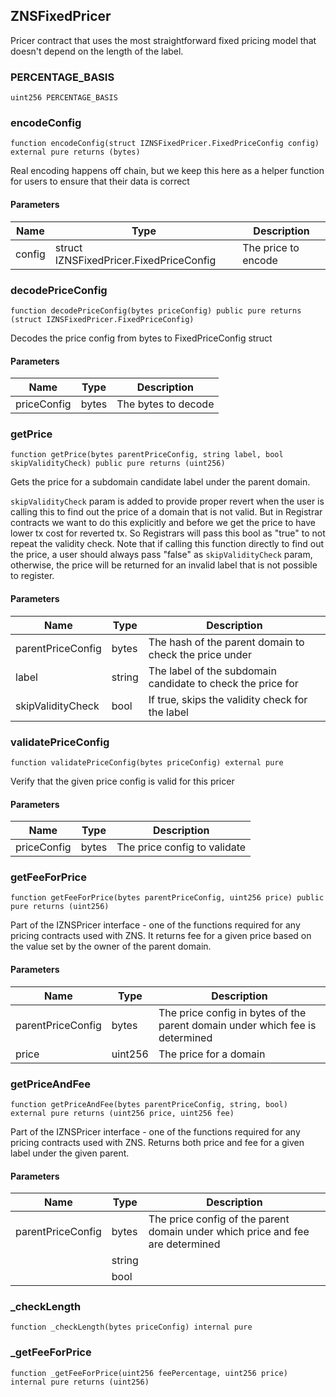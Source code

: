 ## ZNSFixedPricer

Pricer contract that uses the most straightforward fixed pricing model
that doesn't depend on the length of the label.

### PERCENTAGE_BASIS

```solidity
uint256 PERCENTAGE_BASIS
```

### encodeConfig

```solidity
function encodeConfig(struct IZNSFixedPricer.FixedPriceConfig config) external pure returns (bytes)
```

Real encoding happens off chain, but we keep this here as a
helper function for users to ensure that their data is correct

#### Parameters

| Name | Type | Description |
| ---- | ---- | ----------- |
| config | struct IZNSFixedPricer.FixedPriceConfig | The price to encode |

### decodePriceConfig

```solidity
function decodePriceConfig(bytes priceConfig) public pure returns (struct IZNSFixedPricer.FixedPriceConfig)
```

Decodes the price config from bytes to FixedPriceConfig struct

#### Parameters

| Name | Type | Description |
| ---- | ---- | ----------- |
| priceConfig | bytes | The bytes to decode |

### getPrice

```solidity
function getPrice(bytes parentPriceConfig, string label, bool skipValidityCheck) public pure returns (uint256)
```

Gets the price for a subdomain candidate label under the parent domain.

`skipValidityCheck` param is added to provide proper revert when the user is
calling this to find out the price of a domain that is not valid. But in Registrar contracts
we want to do this explicitly and before we get the price to have lower tx cost for reverted tx.
So Registrars will pass this bool as "true" to not repeat the validity check.
Note that if calling this function directly to find out the price, a user should always pass "false"
as `skipValidityCheck` param, otherwise, the price will be returned for an invalid label that is not
possible to register.

#### Parameters

| Name | Type | Description |
| ---- | ---- | ----------- |
| parentPriceConfig | bytes | The hash of the parent domain to check the price under |
| label | string | The label of the subdomain candidate to check the price for |
| skipValidityCheck | bool | If true, skips the validity check for the label |

### validatePriceConfig

```solidity
function validatePriceConfig(bytes priceConfig) external pure
```

Verify that the given price config is valid for this pricer

#### Parameters

| Name | Type | Description |
| ---- | ---- | ----------- |
| priceConfig | bytes | The price config to validate |

### getFeeForPrice

```solidity
function getFeeForPrice(bytes parentPriceConfig, uint256 price) public pure returns (uint256)
```

Part of the IZNSPricer interface - one of the functions required
for any pricing contracts used with ZNS. It returns fee for a given price
based on the value set by the owner of the parent domain.

#### Parameters

| Name | Type | Description |
| ---- | ---- | ----------- |
| parentPriceConfig | bytes | The price config in bytes of the parent domain under which fee is determined |
| price | uint256 | The price for a domain |

### getPriceAndFee

```solidity
function getPriceAndFee(bytes parentPriceConfig, string, bool) external pure returns (uint256 price, uint256 fee)
```

Part of the IZNSPricer interface - one of the functions required
for any pricing contracts used with ZNS. Returns both price and fee for a given label
under the given parent.

#### Parameters

| Name | Type | Description |
| ---- | ---- | ----------- |
| parentPriceConfig | bytes | The price config of the parent domain under which price and fee are determined |
|  | string |  |
|  | bool |  |

### _checkLength

```solidity
function _checkLength(bytes priceConfig) internal pure
```

### _getFeeForPrice

```solidity
function _getFeeForPrice(uint256 feePercentage, uint256 price) internal pure returns (uint256)
```

